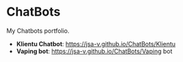 # ChatBots

My Chatbots portfolio.

- **Klientu Chatbot**: https://jsa-v.github.io/ChatBots/Klientu
- **Vaping bot**: https://jsa-v.github.io/ChatBots/Vaping bot

